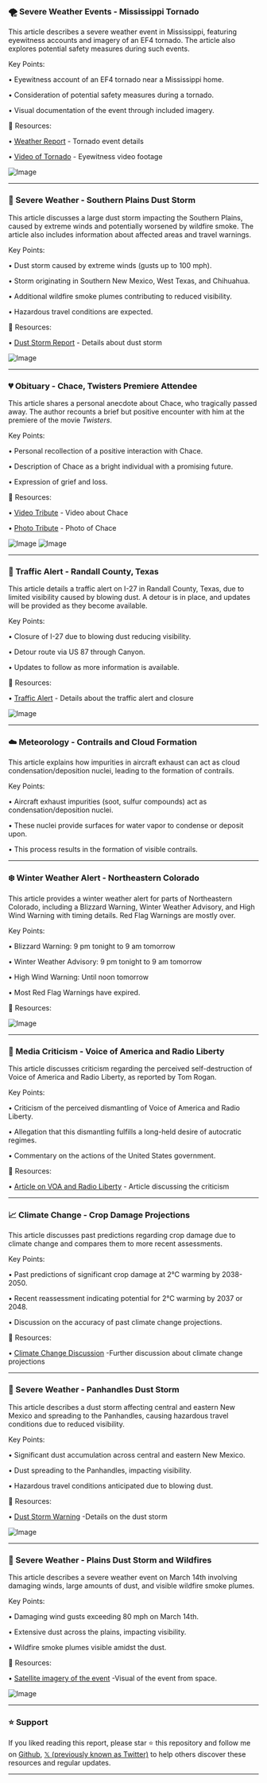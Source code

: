 ### 🌪️ Severe Weather Events - Mississippi Tornado

This article describes a severe weather event in Mississippi, featuring eyewitness accounts and imagery of an EF4 tornado.  The article also explores potential safety measures during such events.

Key Points:

• Eyewitness account of an EF4 tornado near a Mississippi home.


• Consideration of potential safety measures during a tornado.


• Visual documentation of the event through included imagery.



🔗 Resources:

• [Weather Report](https://x.com/weatherbryan/status/1902173301486792953) - Tornado event details

• [Video of Tornado](https://x.com/i/status/1902147538272313760) - Eyewitness video footage

![Image](https://pbs.twimg.com/ext_tw_video_thumb/1902147114786004992/pu/img/r0mOjtl-yoxvxJr1.jpg)


---

### 💨 Severe Weather - Southern Plains Dust Storm

This article discusses a large dust storm impacting the Southern Plains, caused by extreme winds and potentially worsened by wildfire smoke.  The article also includes information about affected areas and travel warnings.

Key Points:

• Dust storm caused by extreme winds (gusts up to 100 mph).


• Storm originating in Southern New Mexico, West Texas, and Chihuahua.


• Additional wildfire smoke plumes contributing to reduced visibility.


• Hazardous travel conditions are expected.



🔗 Resources:

• [Dust Storm Report](https://x.com/Weather_West/status/1902148347584246189) - Details about dust storm

![Image](https://pbs.twimg.com/tweet_video_thumb/GmXJ1HMWsAAsmX-.jpg)


---

### 💔 Obituary - Chace, Twisters Premiere Attendee

This article shares a personal anecdote about Chace, who tragically passed away.  The author recounts a brief but positive encounter with him at the premiere of the movie *Twisters*.

Key Points:

• Personal recollection of a positive interaction with Chace.


• Description of Chace as a bright individual with a promising future.


• Expression of grief and loss.



🔗 Resources:

• [Video Tribute](https://x.com/amarkowitzWX/status/1902169949873041615) - Video about Chace

• [Photo Tribute](https://x.com/baugh_elliot/status/1902163233718280545/photo/1) - Photo of Chace

![Image](https://pbs.twimg.com/ext_tw_video_thumb/1902169919418200064/pu/img/q_L5pfNUaO5udHy5.jpg)
![Image](https://pbs.twimg.com/media/GmXXYMNWcAAr64U?format=jpg&name=240x240)


---

### 🚧 Traffic Alert - Randall County, Texas

This article details a traffic alert on I-27 in Randall County, Texas, due to limited visibility caused by blowing dust.  A detour is in place, and updates will be provided as they become available.

Key Points:

• Closure of I-27 due to blowing dust reducing visibility.


• Detour route via US 87 through Canyon.


• Updates to follow as more information is available.



🔗 Resources:

• [Traffic Alert](https://x.com/TxDOTAmarillo/status/1902163682496319777) - Details about the traffic alert and closure

![Image](https://pbs.twimg.com/media/GmXXyhWa8AEYrn3?format=jpg&name=small)


---

### ☁️ Meteorology - Contrails and Cloud Formation

This article explains how impurities in aircraft exhaust can act as cloud condensation/deposition nuclei, leading to the formation of contrails.

Key Points:

• Aircraft exhaust impurities (soot, sulfur compounds) act as condensation/deposition nuclei.


• These nuclei provide surfaces for water vapor to condense or deposit upon.


• This process results in the formation of visible contrails.



---

### ❄️ Winter Weather Alert - Northeastern Colorado

This article provides a winter weather alert for parts of Northeastern Colorado, including a Blizzard Warning, Winter Weather Advisory, and High Wind Warning with timing details.  Red Flag Warnings are mostly over.

Key Points:

• Blizzard Warning: 9 pm tonight to 9 am tomorrow


• Winter Weather Advisory: 9 pm tonight to 9 am tomorrow


• High Wind Warning: Until noon tomorrow


• Most Red Flag Warnings have expired.



🔗 Resources:

![Image](https://pbs.twimg.com/media/GmXAtPKbAAA5dPC?format=jpg&name=small)


---

### 📰 Media Criticism - Voice of America and Radio Liberty

This article discusses criticism regarding the perceived self-destruction of Voice of America and Radio Liberty, as reported by Tom Rogan.

Key Points:

• Criticism of the perceived dismantling of Voice of America and Radio Liberty.


• Allegation that this dismantling fulfills a long-held desire of autocratic regimes.


• Commentary on the actions of the United States government.



🔗 Resources:

• [Article on VOA and Radio Liberty](https://t.co/PjgTMuzbJA) -  Article discussing the criticism


---

### 📈 Climate Change - Crop Damage Projections

This article discusses past predictions regarding crop damage due to climate change and compares them to more recent assessments.

Key Points:

• Past predictions of significant crop damage at 2°C warming by 2038-2050.


• Recent reassessment indicating potential for 2°C warming by 2037 or 2048.


• Discussion on the accuracy of past climate change projections.



🔗 Resources:

• [Climate Change Discussion](https://x.com/RichardTol/sta…) -Further discussion about climate change projections


---

### 💨 Severe Weather - Panhandles Dust Storm

This article describes a dust storm affecting central and eastern New Mexico and spreading to the Panhandles, causing hazardous travel conditions due to reduced visibility.

Key Points:

• Significant dust accumulation across central and eastern New Mexico.


• Dust spreading to the Panhandles, impacting visibility.


• Hazardous travel conditions anticipated due to blowing dust.



🔗 Resources:

• [Dust Storm Warning](https://x.com/NWSAmarillo/status/1902106495300313505) -Details on the dust storm

![Image](https://pbs.twimg.com/media/GmWjpOxa8AEQD6u?format=jpg&name=small)


---

### 💨 Severe Weather - Plains Dust Storm and Wildfires

This article describes a severe weather event on March 14th involving damaging winds, large amounts of dust, and visible wildfire smoke plumes.

Key Points:

• Damaging wind gusts exceeding 80 mph on March 14th.


• Extensive dust across the plains, impacting visibility.


• Wildfire smoke plumes visible amidst the dust.



🔗 Resources:

• [Satellite imagery of the event](https://x.com/CIRA_CSU/status/1902096049730416822/photo/1) -Visual of the event from space.


![Image](https://pbs.twimg.com/media/GmWYzEMbsAAA9hI?format=jpg&name=small)


---

### ⭐️ Support

If you liked reading this report, please star ⭐️ this repository and follow me on [Github](https://github.com/Drix10), [𝕏 (previously known as Twitter)](https://x.com/DRIX_10_) to help others discover these resources and regular updates.

---